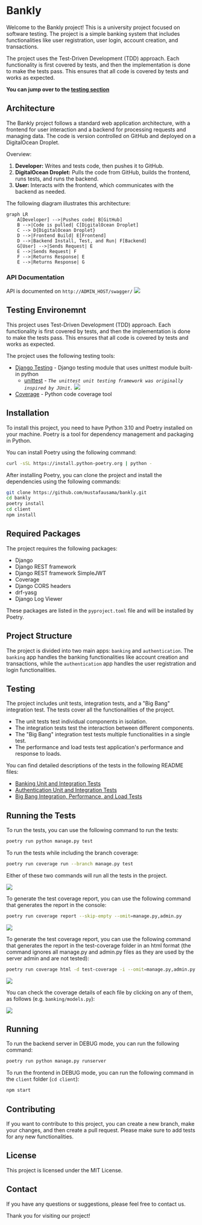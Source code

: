 # Bankly

Welcome to the Bankly project! This is a university project focused on software testing. The project is a simple banking system that includes functionalities like user registration, user login, account creation, and transactions.

The project uses the Test-Driven Development (TDD) approach. Each functionality is first covered by tests, and then the implementation is done to make the tests pass. This ensures that all code is covered by tests and works as expected.

**You can jump over to the [testing section](#testing)**

## Architecture

The Bankly project follows a standard web application architecture, with a frontend for user interaction and a backend for processing requests and managing data. The code is version controlled on GitHub and deployed on a DigitalOcean Droplet.

Overview:

1. **Developer:** Writes and tests code, then pushes it to GitHub.
3. **DigitalOcean Droplet:** Pulls the code from GitHub, builds the frontend, runs tests, and runs the backend.
4. **User:** Interacts with the frontend, which communicates with the backend as needed.

The following diagram illustrates this architecture:

```mermaid
graph LR
    A[Developer] -->|Pushes code| B[GitHub]
    B -->|Code is pulled| C[DigitalOcean Droplet]
    C --> D{DigitalOcean Droplet}
    D -->|Frontend Build| E[Frontend]
    D -->|Backend Install, Test, and Run| F[Backend]
    G[User] -->|Sends Request| E
    E -->|Sends Request| F
    F -->|Returns Response| E
    E -->|Returns Response| G
```

### API Documentation
API is documented on `http://ADMIN_HOST/swagger/`
![](result-images/2023-06-08-05-02-55.png)

## Testing Environemnt
This project uses Test-Driven Development (TDD) approach. Each functionality is first covered by tests, and then the implementation is done to make the tests pass. This ensures that all code is covered by tests and works as expected.

The project uses the following testing tools:
- [Django Testing](https://docs.djangoproject.com/en/4.2/topics/testing/) - Django testing module that uses unittest module built-in python
  - [unittest](https://docs.python.org/3/library/unittest.html#module-unittest) - *`The unittest unit testing framework was originally inspired by JUnit.`*
  ![](result-images/2023-06-08-04-58-52.png)
- [Coverage](https://coverage.readthedocs.io/en/coverage-5.5/) - Python code coverage tool

## Installation

To install this project, you need to have Python 3.10 and Poetry installed on your machine. Poetry is a tool for dependency management and packaging in Python.

You can install Poetry using the following command:

```bash
curl -sSL https://install.python-poetry.org | python -
```

After installing Poetry, you can clone the project and install the dependencies using the following commands:

```bash
git clone https://github.com/mustafausama/bankly.git
cd bankly
poetry install
cd client
npm install
```


## Required Packages

The project requires the following packages:

- Django
- Django REST framework
- Django REST framework SimpleJWT
- Coverage
- Django CORS headers
- drf-yasg
- Django Log Viewer

These packages are listed in the `pyproject.toml` file and will be installed by Poetry.

## Project Structure

The project is divided into two main apps: `banking` and `authentication`. The `banking` app handles the banking functionalities like account creation and transactions, while the `authentication` app handles the user registration and login functionalities.

## Testing

The project includes unit tests, integration tests, and a "Big Bang" integration test. The tests cover all the functionalities of the project.

- The unit tests test individual components in isolation.
- The integration tests test the interaction between different components.
- The "Big Bang" integration test tests multiple functionalities in a single test.
- The performance and load tests test application's performance and response to loads.

You can find detailed descriptions of the tests in the following README files:

- [Banking Unit and Integration Tests](banking/TESTS.md)
- [Authentication Unit and Integration Tests](authentication/TESTS.md)
- [Big Bang Integration, Performance, and Load Tests](TESTS.md)

## Running the Tests

To run the tests, you can use the following command to run the tests:

```bash
poetry run python manage.py test
```

To run the tests while including the branch coverage:

```bash
poetry run coverage run --branch manage.py test
```

Either of these two commands will run all the tests in the project.

![](result-images/2023-06-08-02-30-43.png)

To generate the test coverage report, you can use the following command that generates the report in the console:

```bash
poetry run coverage report --skip-empty --omit=manage.py,admin.py
```

![](result-images/2023-06-08-02-33-17.png)

To generate the test coverage report, you can use the following command that generates the report in the test-coverage folder in an html format (the command ignores all manage.py and admin.py files as they are used by the server admin and are not tested):

```bash
poetry run coverage html -d test-coverage -i --omit=manage.py,admin.py
```

![](result-images/2023-06-08-02-34-40.png)

You can check the coverage details of each file by clicking on any of them, as follows (e.g. `banking/models.py`):

![](result-images/2023-06-08-02-36-13.png)

## Running

To run the backend server in DEBUG mode, you can run the following command:

```bash
poetry run python manage.py runserver
```

To run the frontend in DEBUG mode, you can run the following command in the `client` folder (`cd client`):

```bash
npm start
```

## Contributing

If you want to contribute to this project, you can create a new branch, make your changes, and then create a pull request. Please make sure to add tests for any new functionalities.

## License

This project is licensed under the MIT License.

## Contact

If you have any questions or suggestions, please feel free to contact us.

Thank you for visiting our project!